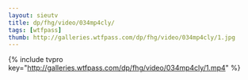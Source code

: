 ```yaml
--- 
layout: sieutv
title: dp/fhg/video/034mp4cly/
tags: [wtfpass]
thumb: http://galleries.wtfpass.com/dp/fhg/video/034mp4cly/1.jpg
---
```

{% include tvpro key="http://galleries.wtfpass.com/dp/fhg/video/034mp4cly/1.mp4" %} 
